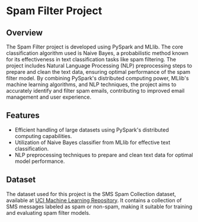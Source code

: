 # Spam Filter Project

## Overview
The Spam Filter project is developed using PySpark and MLlib. The core classification algorithm used is Naive Bayes, a probabilistic method known for its effectiveness in text classification tasks like spam filtering. The project includes Natural Language Processing (NLP) preprocessing steps to prepare and clean the text data, ensuring optimal performance of the spam filter model. By combining PySpark's distributed computing power, MLlib's machine learning algorithms, and NLP techniques, the project aims to accurately identify and filter spam emails, contributing to improved email management and user experience.

## Features
- Efficient handling of large datasets using PySpark's distributed computing capabilities.
- Utilization of Naive Bayes classifier from MLlib for effective text classification.
- NLP preprocessing techniques to prepare and clean text data for optimal model performance.


## Dataset
The dataset used for this project is the SMS Spam Collection dataset, available at [UCI Machine Learning Repository](https://archive.ics.uci.edu/dataset/228/sms+spam+collection). It contains a collection of SMS messages labeled as spam or non-spam, making it suitable for training and evaluating spam filter models.
